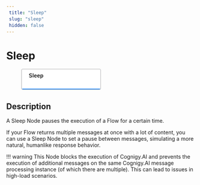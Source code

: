 ```yaml
---
 title: "Sleep" 
 slug: "sleep" 
 hidden: false 
---
```

# Sleep

<figure>
  <img class="image-center" src="../../../../../static/img/_assets/ai/build/node-reference/logic/sleep.png" width="50%" />
</figure>

## Description

A Sleep Node pauses the execution of a Flow for a certain time.

If your Flow returns multiple messages at once with a lot of content, you can use a Sleep Node to set a pause between messages, simulating a more natural, humanlike response behavior.

!!! warning
    This Node blocks the execution of Cognigy.AI and prevents the execution of additional messages on the same Cognigy.AI message processing instance (of which there are multiple). This can lead to issues in high-load scenarios.